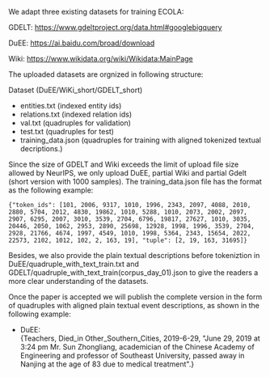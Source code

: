 We adapt three existing datasets for training ECOLA:

GDELT: https://www.gdeltproject.org/data.html#googlebigquery

DuEE: https://ai.baidu.com/broad/download

Wiki: https://www.wikidata.org/wiki/Wikidata:MainPage 


The uploaded datasets are orgnized in following structure: 

Dataset (DuEE/WiKi_short/GDELT_short)
 - entities.txt (indexed entity ids)
 - relations.txt  (indexed relation ids)
 - val.txt  (quadruples for validation)
 - test.txt  (quadruples for test)
 - training_data.json  (quadruples for training with aligned tokenized textual decriptions.)

Since the size of GDELT and Wiki exceeds the limit of upload file size allowed by NeurIPS, we only upload DuEE, partial Wiki and partial Gdelt (short version with 1000 samples). 
The training_data.json file has the format as the following example:

    {"token_ids": [101, 2006, 9317, 1010, 1996, 2343, 2097, 4088, 2010, 2880, 5704, 2012, 4830, 19862, 1010, 5288, 1010, 2073, 2002, 2097, 2907, 6295, 2007, 3010, 3539, 2704, 6796, 19817, 27627, 1010, 3035, 20446, 2050, 1062, 2953, 2890, 25698, 12928, 1998, 1996, 3539, 2704, 2928, 21766, 4674, 1997, 4549, 1010, 1998, 5364, 2343, 15654, 2022, 22573, 2102, 1012, 102, 2, 163, 19], "tuple": [2, 19, 163, 31695]}

Besides, we also provide the plain textual descriptions before tokeniztion in DuEE/quadruple_with_text_train.txt and GDELT/quadruple_with_text_train(corpus_day_01).json to give the readers a more clear understanding of the datasets.

Once the paper is accepted we will publish the complete version in the form of quadruples with aligned plain textual event descriptions, as shown in the following example: 
- DuEE: \
    {Teachers, Died_in Other_Southern_Cities, 2019-6-29, "June 29, 2019 at 3:24 pm Mr. Sun Zhongliang, academician of the Chinese Academy of Engineering and professor of Southeast University, passed away in Nanjing at the age of 83 due to medical treatment".}

